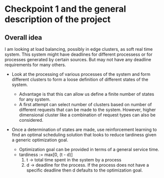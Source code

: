 # Checkpoint 1 and the general description of the project

## Overall idea

I am looking at load balancing, possibly in edge clusters, as soft real time system. This system might have deadlines for different processess or for processes generated by certain sources. But may not have any deadline requirements for many others.

- Look at the processing of various processes of the system and form different clusters to form a loose definition of different states of the system.

  - Advantage is that this can allow us define a finite number of states for any system.
  - A first attempt can select number of clusters based on number of different requests that can be made to the system. However, higher dimensional cluster like a combination of request types can also be considered.

- Once a determination of states are made, use reinforcement learning to find an optimal scheduling solution that looks to reduce tardiness given a generic optimization goal.
  - Optimization goal can be provided in terms of a general service time.
  - tardiness := max[0, (t - d)]
    1. t -> total time spent in the system by a process
    2. d -> deadline for the process. If the process does not have a specific deadline then d defaults to the optimization goal.
